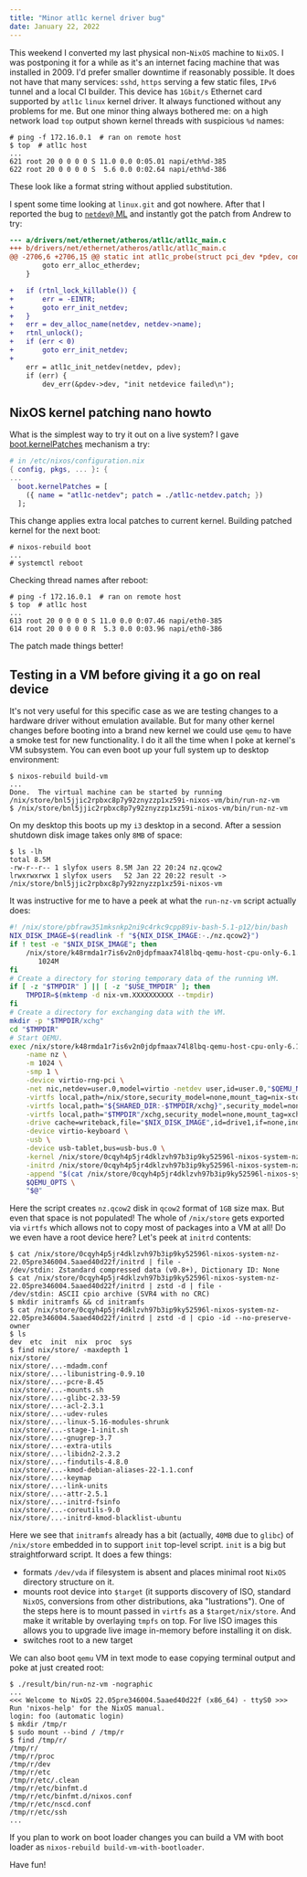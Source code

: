 ```yaml
---
title: "Minor atl1c kernel driver bug"
date: January 22, 2022
---
```


This weekend I converted my last physical non-`NixOS` machine to `NixOS`.
I was postponing it for a while as it's an internet facing machine that
was installed in 2009. I'd prefer smaller downtime if reasonably
possible. It does not have that many services: `sshd`, `https`
serving a few static files, `IPv6` tunnel and a local CI builder.
This device has `1Gbit/s` Ethernet card supported by `atl1c` `linux`
kernel driver. It always functioned without any problems for me. But one
minor thing always bothered me: on a high network load `top` output shown
kernel threads with suspicious `%d` names:

``` 
# ping -f 172.16.0.1  # ran on remote host
$ top  # atl1c host
...
621 root 20 0 0 0 0 S 11.0 0.0 0:05.01 napi/eth%d-385
622 root 20 0 0 0 0 S  5.6 0.0 0:02.64 napi/eth%d-386
```

These look like a format string without applied substitution.

I spent some time looking at `linux.git` and got nowhere. After that I
reported the bug to
[`netdev@` ML](https://lore.kernel.org/netdev/YewoxYh2jNBnanUM@lunn.ch/T/)
and instantly got the patch from Andrew to try:

``` diff
--- a/drivers/net/ethernet/atheros/atl1c/atl1c_main.c
+++ b/drivers/net/ethernet/atheros/atl1c/atl1c_main.c
@@ -2706,6 +2706,15 @@ static int atl1c_probe(struct pci_dev *pdev, const struct pci_device_id *ent)
        goto err_alloc_etherdev;
    }

+   if (rtnl_lock_killable()) {
+       err = -EINTR;
+       goto err_init_netdev;
+   }
+   err = dev_alloc_name(netdev, netdev->name);
+   rtnl_unlock();
+   if (err < 0)
+       goto err_init_netdev;
+
    err = atl1c_init_netdev(netdev, pdev);
    if (err) {
        dev_err(&pdev->dev, "init netdevice failed\n");
```

## NixOS kernel patching nano howto

What is the simplest way to try it out on a live system? I gave
[boot.kernelPatches](https://nixos.wiki/wiki/Linux_kernel#Custom_configuration)
mechanism a try:

``` nix
# in /etc/nixos/configuration.nix
{ config, pkgs, ... }: {
...
  boot.kernelPatches = [
    ({ name = "atl1c-netdev"; patch = ./atl1c-netdev.patch; })
  ];
```

This change applies extra local patches to current kernel. Building
patched kernel for the next boot:

``` 
# nixos-rebuild boot
...
# systemctl reboot
```

Checking thread names after reboot:

``` 
# ping -f 172.16.0.1  # ran on remote host
$ top  # atl1c host
...
613 root 20 0 0 0 0 S 11.0 0.0 0:07.46 napi/eth0-385
614 root 20 0 0 0 0 R  5.3 0.0 0:03.96 napi/eth0-386
```

The patch made things better!

## Testing in a VM before giving it a go on real device

It's not very useful for this specific case as we are testing changes
to a hardware driver without emulation available. But for many other
kernel changes before booting into a brand new kernel we could use
`qemu` to have a smoke test for new functionality.
I do it all the time when I poke at kernel's VM subsystem.
You can even boot up your full system up to desktop environment:

``` 
$ nixos-rebuild build-vm
...
Done.  The virtual machine can be started by running /nix/store/bnl5jjic2rpbxc8p7y92znyzzp1xz59i-nixos-vm/bin/run-nz-vm
$ /nix/store/bnl5jjic2rpbxc8p7y92znyzzp1xz59i-nixos-vm/bin/run-nz-vm
```

On my desktop this boots up my `i3` desktop in a second. After a
session shutdown disk image takes only `8MB` of space:

``` 
$ ls -lh
total 8.5M
-rw-r--r-- 1 slyfox users 8.5M Jan 22 20:24 nz.qcow2
lrwxrwxrwx 1 slyfox users   52 Jan 22 20:22 result -> /nix/store/bnl5jjic2rpbxc8p7y92znyzzp1xz59i-nixos-vm
```

It was instructive for me to have a peek at what the `run-nz-vm`
script actually does:

``` bash
#! /nix/store/pbfraw351mksnkp2ni9c4rkc9cpp89iv-bash-5.1-p12/bin/bash
NIX_DISK_IMAGE=$(readlink -f "${NIX_DISK_IMAGE:-./nz.qcow2}")
if ! test -e "$NIX_DISK_IMAGE"; then
    /nix/store/k48rmda1r7is6v2n0jdpfmaax74l8lbq-qemu-host-cpu-only-6.1.0/bin/qemu-img create -f qcow2 "$NIX_DISK_IMAGE" \
       1024M
fi
# Create a directory for storing temporary data of the running VM.
if [ -z "$TMPDIR" ] || [ -z "$USE_TMPDIR" ]; then
    TMPDIR=$(mktemp -d nix-vm.XXXXXXXXXX --tmpdir)
fi
# Create a directory for exchanging data with the VM.
mkdir -p "$TMPDIR/xchg"
cd "$TMPDIR"
# Start QEMU.
exec /nix/store/k48rmda1r7is6v2n0jdpfmaax74l8lbq-qemu-host-cpu-only-6.1.0/bin/qemu-kvm -cpu qemu64 \
    -name nz \
    -m 1024 \
    -smp 1 \
    -device virtio-rng-pci \
    -net nic,netdev=user.0,model=virtio -netdev user,id=user.0,"$QEMU_NET_OPTS" \
    -virtfs local,path=/nix/store,security_model=none,mount_tag=nix-store \
    -virtfs local,path="${SHARED_DIR:-$TMPDIR/xchg}",security_model=none,mount_tag=shared \
    -virtfs local,path="$TMPDIR"/xchg,security_model=none,mount_tag=xchg \
    -drive cache=writeback,file="$NIX_DISK_IMAGE",id=drive1,if=none,index=1,werror=report -device virtio-blk-pci,drive=drive1 \
    -device virtio-keyboard \
    -usb \
    -device usb-tablet,bus=usb-bus.0 \
    -kernel /nix/store/0cqyh4p5jr4dklzvh97b3ip9ky52596l-nixos-system-nz-22.05pre346004.5aaed40d22f/kernel \
    -initrd /nix/store/0cqyh4p5jr4dklzvh97b3ip9ky52596l-nixos-system-nz-22.05pre346004.5aaed40d22f/initrd \
    -append "$(cat /nix/store/0cqyh4p5jr4dklzvh97b3ip9ky52596l-nixos-system-nz-22.05pre346004.5aaed40d22f/kernel-params) init=/nix/store/0cqyh4p5jr4dklzvh97b3ip9ky52596l-nixos-system-nz-22.05pre346004.5aaed40d22f/init regInfo=/nix/store/n3phlr6zmr84gfmm03pq9hfi8p1i51qy-closure-info/registration console=ttyS0,115200n8 console=tty0 $QEMU_KERNEL_PARAMS" \
    $QEMU_OPTS \
    "$@"
```

Here the script creates `nz.qcow2` disk in `qcow2` format of `1GB`
size max. But even that space is not populated! The whole of
`/nix/store` gets exported via `virtfs` which allows not to copy
most of packages into a VM at all! Do we even have a root device here?
Let's peek at `initrd` contents:

``` 
$ cat /nix/store/0cqyh4p5jr4dklzvh97b3ip9ky52596l-nixos-system-nz-22.05pre346004.5aaed40d22f/initrd | file -
/dev/stdin: Zstandard compressed data (v0.8+), Dictionary ID: None
$ cat /nix/store/0cqyh4p5jr4dklzvh97b3ip9ky52596l-nixos-system-nz-22.05pre346004.5aaed40d22f/initrd | zstd -d | file -
/dev/stdin: ASCII cpio archive (SVR4 with no CRC)
$ mkdir initramfs && cd initramfs
$ cat /nix/store/0cqyh4p5jr4dklzvh97b3ip9ky52596l-nixos-system-nz-22.05pre346004.5aaed40d22f/initrd | zstd -d | cpio -id --no-preserve-owner
$ ls
dev  etc  init  nix  proc  sys
$ find nix/store/ -maxdepth 1
nix/store/
nix/store/...-mdadm.conf
nix/store/...-libunistring-0.9.10
nix/store/...-pcre-8.45
nix/store/...-mounts.sh
nix/store/...-glibc-2.33-59
nix/store/...-acl-2.3.1
nix/store/...-udev-rules
nix/store/...-linux-5.16-modules-shrunk
nix/store/...-stage-1-init.sh
nix/store/...-gnugrep-3.7
nix/store/...-extra-utils
nix/store/...-libidn2-2.3.2
nix/store/...-findutils-4.8.0
nix/store/...-kmod-debian-aliases-22-1.1.conf
nix/store/...-keymap
nix/store/...-link-units
nix/store/...-attr-2.5.1
nix/store/...-initrd-fsinfo
nix/store/...-coreutils-9.0
nix/store/...-initrd-kmod-blacklist-ubuntu
```

Here we see that `initramfs` already has a bit (actually, `40MB` due
to `glibc`) of `/nix/store` embedded in to support `init` top-level
script. `init` is a big but straightforward script. It does a few
things:

- formats `/dev/vda` if filesystem is absent and places minimal root
  `NixOS` directory structure on it.
- mounts root device into `$target` (it supports discovery of ISO,
  standard `NixOS`, conversions from other distributions, aka
  "lustrations"). One of the steps here is to mount passed in `virtfs`
  as a `$target/nix/store`. And make it writable by overlaying
  `tmpfs` on top. For live ISO images this allows you to upgrade live
  image in-memory before installing it on disk.
- switches root to a new target

We can also boot `qemu` VM in text mode to ease copying terminal
output and poke at just created root:

``` 
$ ./result/bin/run-nz-vm -nographic
...
<<< Welcome to NixOS 22.05pre346004.5aaed40d22f (x86_64) - ttyS0 >>>
Run 'nixos-help' for the NixOS manual.
login: foo (automatic login)
$ mkdir /tmp/r
$ sudo mount --bind / /tmp/r
$ find /tmp/r/
/tmp/r/
/tmp/r/proc
/tmp/r/dev
/tmp/r/etc
/tmp/r/etc/.clean
/tmp/r/etc/binfmt.d
/tmp/r/etc/binfmt.d/nixos.conf
/tmp/r/etc/nscd.conf
/tmp/r/etc/ssh
...
```

If you plan to work on boot loader changes you can build a VM with boot
loader as `nixos-rebuild build-vm-with-bootloader`.

Have fun!

